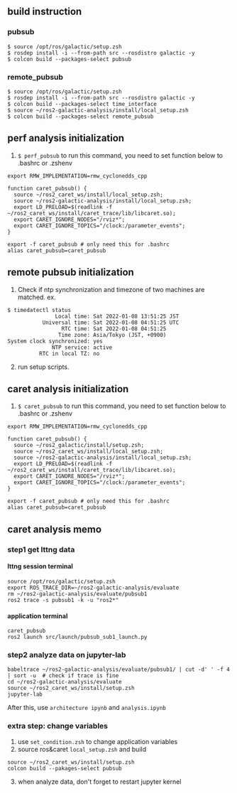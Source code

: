 ## build instruction
### pubsub
```
$ source /opt/ros/galactic/setup.zsh
$ rosdep install -i --from-path src --rosdistro galactic -y
$ colcon build --packages-select pubsub
```
### remote_pubsub
```
$ source /opt/ros/galactic/setup.zsh
$ rosdep install -i --from-path src --rosdistro galactic -y
$ colcon build --packages-select time_interface
$ source ~/ros2-galactic-analysis/install/local_setup.zsh
$ colcon build --packages-select remote_pubsub
```
## perf analysis initialization
1. `$ perf_pubsub`
to run this command, you need to set function below to .bashrc or .zshenv

```
export RMW_IMPLEMENTATION=rmw_cyclonedds_cpp

function caret_pubsub() {
  source ~/ros2_caret_ws/install/local_setup.zsh;
  source ~/ros2-galactic-analysis/install/local_setup.zsh;
  export LD_PRELOAD=$(readlink -f ~/ros2_caret_ws/install/caret_trace/lib/libcaret.so);
  export CARET_IGNORE_NODES="/rviz*";
  export CARET_IGNORE_TOPICS="/clock:/parameter_events";
}

export -f caret_pubsub # only need this for .bashrc
alias caret_pubsub=caret_pubsub
```

## remote pubsub initialization
1. Check if ntp synchronization and timezone of two machines are matched.
ex.
```
$ timedatectl status
               Local time: Sat 2022-01-08 13:51:25 JST
           Universal time: Sat 2022-01-08 04:51:25 UTC
                 RTC time: Sat 2022-01-08 04:51:25
                Time zone: Asia/Tokyo (JST, +0900)
System clock synchronized: yes
              NTP service: active
          RTC in local TZ: no
```
2. run setup scripts.
## caret analysis initialization
1. `$ caret_pubsub`
to run this command, you need to set function below to .bashrc or .zshenv

```
export RMW_IMPLEMENTATION=rmw_cyclonedds_cpp

function caret_pubsub() {
  source ~/ros2_galactic/install/setup.zsh;
  source ~/ros2_caret_ws/install/local_setup.zsh;
  source ~/ros2-galactic-analysis/install/local_setup.zsh;
  export LD_PRELOAD=$(readlink -f ~/ros2_caret_ws/install/caret_trace/lib/libcaret.so);
  export CARET_IGNORE_NODES="/rviz*";
  export CARET_IGNORE_TOPICS="/clock:/parameter_events";
}

export -f caret_pubsub # only need this for .bashrc
alias caret_pubsub=caret_pubsub
```

## caret analysis memo
### step1 get lttng data
#### lttng session terminal
```
source /opt/ros/galactic/setup.zsh
export ROS_TRACE_DIR=~/ros2-galactic-analysis/evaluate
rm ~/ros2-galactic-analysis/evaluate/pubsub1
ros2 trace -s pubsub1 -k -u "ros2*"
```
#### application terminal
```
caret_pubsub
ros2 launch src/launch/pubsub_sub1_launch.py
```
### step2 analyze data on jupyter-lab
```
babeltrace ~/ros2-galactic-analysis/evaluate/pubsub1/ | cut -d' ' -f 4 | sort -u  # check if trace is fine
cd ~/ros2-galactic-analysis/evaluate
source ~/ros2_caret_ws/install/setup.zsh
jupyter-lab
```
After this, use `architecture ipynb` and `analysis.ipynb`

### extra step: change variables
1. use `set_condition.zsh` to change application variables
2. source ros&caret `local_setup.zsh` and build
```
source ~/ros2_caret_ws/install/setup.zsh
colcon build --pakages-select pubsub
```
3. when analyze data, don't forget to restart jupyter kernel
